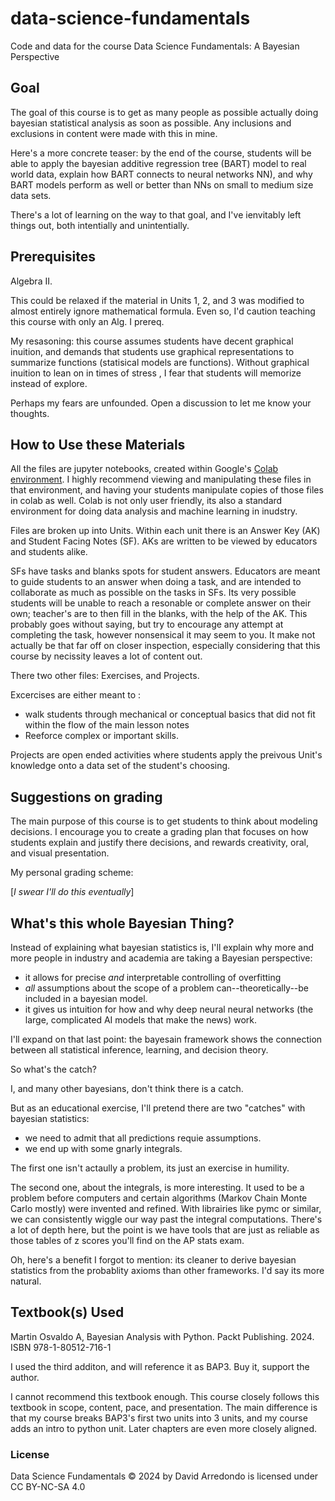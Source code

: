 # data-science-fundamentals
Code and data for the course Data Science Fundamentals: A Bayesian Perspective

## Goal

The goal of this course is to get as many people as possible actually doing bayesian statistical analysis as soon as possible.
Any inclusions and exclusions in content were made with this in mine.

Here's a more concrete teaser: by the end of the course, students will be able to apply the bayesian additive regression tree 
(BART) model to real world data, explain how BART connects to neural networks NN), and why BART models perform as well or
better than NNs on small to medium size data sets.

There's a lot of learning on the way to that goal, and I've ienvitably left things out, both intentially and unintentially.

## Prerequisites 

Algebra II.

This could be relaxed if the material in Units 1, 2, and 3 was modified to almost entirely ignore mathematical formula.
Even so, I'd caution teaching this course with only an Alg. I prereq.

My resasoning: this course assumes students have decent graphical inuition, and demands that students use graphical 
representations to summarize functions (statisical models are functions). Without graphical inuition to lean on in times of
stress , I fear that students will memorize instead of explore.

Perhaps my fears are unfounded. Open a discussion to let me know your thoughts.

## How to Use these Materials

All the files are jupyter notebooks, created within Google's [Colab environment](https://colab.research.google.com/).
I highly recommend viewing and manipulating these files in that environment, and having your students manipulate copies 
of those files in colab as well. Colab is not only user friendly, its also a standard environment for doing data analysis 
and machine learning in inudstry.

Files are broken up into Units. Within each unit there is an Answer Key (AK) and Student Facing Notes (SF). AKs 
are written to be viewed by educators and students alike.

SFs have tasks and blanks spots for student answers. Educators are meant to guide students to an answer when doing a task,
and are intended to collaborate as much as possible on the tasks in SFs. Its very possible students will be unable to 
reach a resonable or complete answer on their own; teacher's are to then fill in the blanks, with the help of the AK. 
This probably goes without saying, but try to encourage any attempt at completing the task, however nonsensical it may 
seem to you. It make not actually be that far off on closer inspection, especially considering that this course by necissity 
leaves a lot of content out.

There two other files: Exercises, and Projects.

Excercises are either meant to :

- walk students through mechanical or conceptual basics that did not fit within the flow of the main lesson notes
- Reeforce complex or important skills.

Projects are open ended activities where students apply the preivous Unit's knowledge onto a data set of the student's 
choosing.

## Suggestions on grading

The main purpose of this course is to get students to think about modeling decisions. I encourage you to create a grading 
plan that focuses on how students explain and justify there decisions, and rewards creativity, oral, and visual presentation.

My personal grading scheme:

[*I swear I'll do this eventually*]

## What's this whole Bayesian Thing?

Instead of explaining what bayesian statistics is, I'll explain why more and more people in industry and academia are
taking a Bayesian perspective:

- it allows for precise *and* interpretable controlling of overfitting
- *all* assumptions about the scope of a problem can--theoretically--be included in a bayesian model.
- it gives us intuition for how and why deep neural neural networks (the large, complicated AI models that make the news) work.

I'll expand on that last point: the bayesain framework shows the connection between all statistical inference, learning, 
and decision theory.

So what's the catch?

I, and many other bayesians, don't think there is a catch.

But as an educational exercise, I'll pretend there are two "catches" with bayesian statistics:
- we need to admit that all predictions requie assumptions.
- we end up with some gnarly integrals.

The first one isn't actaully a problem, its just an exercise in humility.

The second one, about the integrals, is more interesting. It used to be a problem before computers and certain algorithms
(Markov Chain Monte Carlo mostly) were invented and refined. With librairies like pymc or similar, we can consistently wiggle
our way past the integral computations. There's a lot of depth here, but the point is we have tools that are just as reliable 
as those tables of z scores you'll find on the AP stats exam.

Oh, here's a benefit I forgot to mention: its cleaner to derive bayesian statistics from the probablity axioms than other
frameworks. I'd say its more natural.

## Textbook(s) Used
Martin Osvaldo A, Bayesian Analysis with Python. Packt Publishing. 2024. ISBN 978-1-80512-716-1

I used the third additon, and will reference it as BAP3. Buy it, support the author.

I cannot recommend this textbook enough. This course closely follows this textbook in scope, content, pace, and presentation.
The main difference is that my course breaks BAP3's first two units into 3 units, and my course adds an intro to python unit.
Later chapters are even more closely aligned.

### License

Data Science Fundamentals © 2024 by David Arredondo is licensed under CC BY-NC-SA 4.0 
